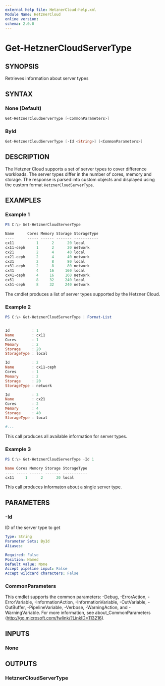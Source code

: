 ```yaml
---
external help file: HetznerCloud-help.xml
Module Name: HetznerCloud
online version:
schema: 2.0.0
---
```

# Get-HetznerCloudServerType

## SYNOPSIS

Retrieves information about server types

## SYNTAX

### None (Default)

```powershell
Get-HetznerCloudServerType [<CommonParameters>]
```

### ById

```powershell
Get-HetznerCloudServerType [-Id <String>] [<CommonParameters>]
```

## DESCRIPTION

The Hetzner Cloud supports a set of server types to cover difference workloads. The server types differ in the number of cores, memory and storage. The response is parsed into custom objects and displayed using the custom format `HetznerCloudServerType`.

## EXAMPLES

### Example 1

```powershell
PS C:\> Get-HetznerCloudServerType

Name      Cores Memory Storage StorageType
----      ----- ------ ------- -----------
cx11          1      2      20 local
cx11-ceph     1      2      20 network
cx21          2      4      40 local
cx21-ceph     2      4      40 network
cx31          2      8      80 local
cx31-ceph     2      8      80 network
cx41          4     16     160 local
cx41-ceph     4     16     160 network
cx51          8     32     240 local
cx51-ceph     8     32     240 network
```

The cmdlet produces a list of server types supported by the Hetzner Cloud.

### Example 2

```powershell
PS C:\> Get-HetznerCloudServerType | Format-List


Id          : 1
Name        : cx11
Cores       : 1
Memory      : 2
Storage     : 20
StorageType : local

Id          : 2
Name        : cx11-ceph
Cores       : 1
Memory      : 2
Storage     : 20
StorageType : network

Id          : 3
Name        : cx21
Cores       : 2
Memory      : 4
Storage     : 40
StorageType : local

#...
```

This call produces all available information for server types.

### Example 3

```powershell
PS C:\> Get-HetznerCloudServerType -Id 1

Name Cores Memory Storage StorageType
---- ----- ------ ------- -----------
cx11     1      2      20 local
```

This call produces informaton about a single server type.

## PARAMETERS

### -Id

ID of the server type to get

```yaml
Type: String
Parameter Sets: ById
Aliases:

Required: False
Position: Named
Default value: None
Accept pipeline input: False
Accept wildcard characters: False
```

### CommonParameters

This cmdlet supports the common parameters: -Debug, -ErrorAction, -ErrorVariable, -InformationAction, -InformationVariable, -OutVariable, -OutBuffer, -PipelineVariable, -Verbose, -WarningAction, and -WarningVariable.
For more information, see about_CommonParameters (http://go.microsoft.com/fwlink/?LinkID=113216).

## INPUTS

### None

## OUTPUTS

### HetznerCloudServerType
